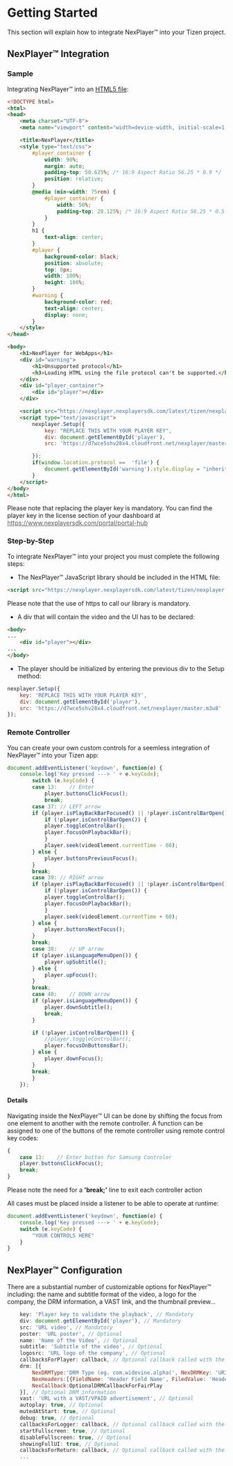 <a id="gettingstarted-top"> </a>

# Getting Started

This section will explain how to integrate NexPlayer&#x2122; into your Tizen project.

## NexPlayer™ Integration

### Sample

Integrating NexPlayer&#x2122; into an  <a href="https://nexplayer.nexplayersdk.com/sample/index.html" download="" target="_blank">HTML5 file</a>:</p>
```html
<!DOCTYPE html>
<html>
<head>    
    <meta charset="UTF-8">
    <meta name="viewport" content="width=device-width, initial-scale=1.0, maximum-scale=1.0, user-scalable=no" />

    <title>NexPlayer</title>
    <style type="text/css">
        #player_container {
            width: 90%;
            margin: auto;
            padding-top: 50.625%; /* 16:9 Aspect Ratio 56.25 * 0.9 */
            position: relative;
        }
        @media (min-width: 75rem) {
            #player_container {
                width: 50%;
                padding-top: 28.125%; /* 16:9 Aspect Ratio 56.25 * 0.5 */
            }            
        }
        h1 {
            text-align: center;
        }
        #player {
            background-color: black;
            position: absolute;
            top: 0px;
            width: 100%;
            height: 100%;
        }
        #warning {
            background-color: red;
            text-align: center;
            display: none;
        }
    </style>
</head>

<body>
    <h1>NexPlayer for WebApps</h1>
    <div id="warning">
        <h1>Unsupported protocol</h1>
        <h3>Loading HTML using the file protocol can't be supported.</h3>
    </div>
    <div id="player_container">
        <div id="player"></div>
    </div>

    <script src="https://nexplayer.nexplayersdk.com/latest/tizen/nexplayer.js"></script>
    <script type="text/javascript">
        nexplayer.Setup({
            key: "REPLACE THIS WITH YOUR PLAYER KEY",
            div: document.getElementById('player'),
            src: 'https://d7wce5shv28x4.cloudfront.net/nexplayer/master.m3u8',

        });
        if(window.location.protocol ==  'file') {
            document.getElementById('warning').style.display = "inherit";
        }
    </script>
</body>
</html>
```


<div class="alert alert-success hints-alert"><div class="hints-icon"><i class="fa fa-mortar-board"></i></div><div class="hints-container"><p>Please note that replacing the player key is mandatory. You can find the player key in the license section of your dashboard at <a style ="color:#5A5A5A!important" href="https://www.nexplayersdk.com/portal/portal-hub">https://www.nexplayersdk.com/portal/portal-hub</a></p>
</div></div>

### Step-by-Step

To integrate NexPlayer™ into your project you must complete the following steps:

- The NexPlayer™ JavaScript library should be included in the HTML file:

```html
<script src="https://nexplayer.nexplayersdk.com/latest/tizen/nexplayer.js"></script>
```

<div class="alert alert-success hints-alert"><div class="hints-icon"><i class="fa fa-mortar-board"></i></div><div class="hints-container"><p>Please note that the use of https to call our library is mandatory. </p>
</div></div>

- A div that will contain the video and the UI has to be declared:
```html
<body>
...
    <div id="player"></div>
...
</body>
```
- The player should be initialized by entering the previous div to the Setup method:
```js
nexplayer.Setup({
    key: 'REPLACE THIS WITH YOUR PLAYER KEY',
    div: document.getElementById('player'),
    src: 'https://d7wce5shv28x4.cloudfront.net/nexplayer/master.m3u8'
});
```

### Remote Controller

You can create your own custom controls for a seemless integration of NexPlayer™ into your Tizen app:

```js
document.addEventListener('keydown', function(e) {
    console.log('Key pressed ---> ' + e.keyCode);
        switch (e.keyCode) {
        case 13:    // Enter
            player.buttonsClickFocus();
            break;
        case 37: // LEFT arrow
        if (player.isPlayBackBarFocused() || !player.isControlBarOpen()) {
            if (!player.isControlBarOpen()) {
            player.toggleControlBar();
            player.focusOnPlaybackBar();
            }
            player.seek(videoElement.currentTime - 60);
        } else {
            player.buttonsPreviousFocus();
        }
        break;
        case 39: // RIGHT arrow
        if (player.isPlayBackBarFocused() || !player.isControlBarOpen()) {
            if (!player.isControlBarOpen()) {
            player.toggleControlBar();
            player.focusOnPlaybackBar();
            }
            player.seek(videoElement.currentTime + 60);
        } else {
            player.buttonsNextFocus();
        }
        break;
        case 38:    // UP arrow
        if (player.isLanguageMenuOpen()) {
            player.upSubtitle();
        } else {
            player.upFocus();
        }
        break;
        case 40:    // DOWN arrow
        if (player.isLanguageMenuOpen()) {
            player.downSubtitle();
            break;
        }

        if (!player.isControlBarOpen()) {
            //player.toggleControlBar();
            player.focusOnButtonsBar();
        } else {
            player.downFocus();
        }
        break;
        }
    });
```
#### Details

Navigating inside the NexPlayer™ UI can be done by shifting the focus from one element to another with the remote controller. A function can be assigned to one of the buttons of the remote controller using remote control key codes:
```js
{
    case 13:    // Enter button for Samsung Controler
    player.buttonsClickFocus();
    break;
}
```

<div class="alert alert-success hints-alert"><div class="hints-icon"><i class="fa fa-mortar-board"></i></div><div class="hints-container"><p>Please note the need for a <b>'break;'</b> line to exit each controller action </p>
</div></div>

All cases must be placed inside a listener to be able to operate at runtime: 
```js
document.addEventListener('keydown', function(e) {
    console.log('Key pressed ---> ' + e.keyCode);
    switch (e.keyCode) {        
        "YOUR CONTROLS HERE"            
    }
}      
```
## NexPlayer™ Configuration

There are a substantial number of customizable options for NexPlayer™ including: the name and subtitle format of the video, a logo for the company, the DRM information, a VAST link, and the thumbnail preview...

```js
    key: 'Player key to validate the playback', // Mandatory
    div: document.getElementById('player'), // Mandatory
    src: 'URL video', // Mandatory
    poster: 'URL poster', // Optional
    name: 'Name of the Video', // Optional
    subtitle: 'Subtitle of the video', // Optional
    logosrc: 'URL logo of the company', // Optional
    callbacksForPlayer: callback, // Optional callback called with the player instances
    drm: [{
        NexDRMType:'DRM Type (eg. com.widevine.alpha(', NexDRMKey: 'URI for the DRM Key', 
        NexHeaders:[{FieldName: 'Header Field Name', FiledValue: 'Header Field Value'}],
        NexCallback:OptionalDRMCallbackForFairPlay
    }], // Optional DRM information
    vast: 'URL with a VAST/VPAID advertisement', // Optional
    autoplay: true, // Optional
    mutedAtStart: true, // Optional    
    debug: true, // Optional
    callbacksForLogger: callback, // Optional callback called with the logger instances
    startFullscreen: true, // Optional
    disableFullscreen: true, // Optional
    showingFullUI: true, // Optional
    callbacksForReturn: callback, // Optional callback called with the return button
    ...
    
```